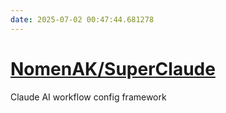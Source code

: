 ```yaml
---
date: 2025-07-02 00:47:44.681278
---
```


# [NomenAK/SuperClaude](https://github.com/NomenAK/SuperClaude)

Claude AI workflow config framework